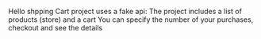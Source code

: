 Hello
shpping Cart project uses a fake api:
The project includes a list of products (store) and a cart
You can specify the number of your purchases, checkout and see the details

